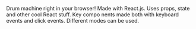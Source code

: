 Drum machine right in your browser! Made with React.js. Uses props, state and other cool React stuff. Key compo nents made both with keyboard events and click events. Different modes can be used.
